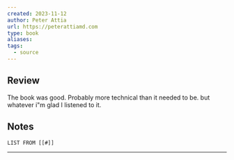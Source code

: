 ```yaml
---
created: 2023-11-12
author: Peter Attia
url: https://peterattiamd.com
type: book
aliases: 
tags:
  - source
---
```

## Review
The book was good. Probably more technical than it needed to be. but whatever i"m glad I listened to it.

## Notes
```dataview
LIST FROM [[#]]
```

---